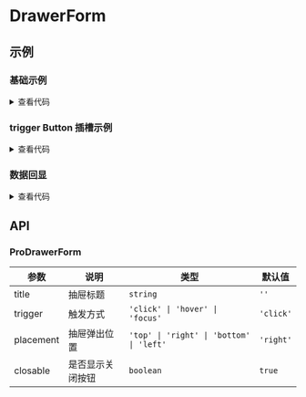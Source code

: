 <script setup>
import demo from './demo.vue'
import buttonSlot from './button-slot.demo.vue'
import dataDisplay from './data-display.demo.vue'
</script>

# DrawerForm

## 示例

### 基础示例

<ClientOnly>
    <demo />
</ClientOnly>

<details>
<summary>查看代码</summary>

<<< @/procomponent/drawer-form/demo.vue
</details>

### trigger Button 插槽示例

<ClientOnly>
    <button-slot />
</ClientOnly>

<details>
<summary>查看代码</summary>

</details>


### 数据回显

<ClientOnly>
    <data-display />
</ClientOnly>

<details>
<summary>查看代码</summary>

<<< @/procomponent/drawer-form/data-display.demo.vue
</details>

## API

### ProDrawerForm

| 参数 | 说明 | 类型 | 默认值 |
| --- | --- | --- | --- |
| title | 抽屉标题 | `string` | `''` |
| trigger | 触发方式 | `'click' \| 'hover' \| 'focus'` | `'click'` |
| placement | 抽屉弹出位置 | `'top' \| 'right' \| 'bottom' \| 'left'` | `'right'` |
| closable | 是否显示关闭按钮 | `boolean` | `true` |